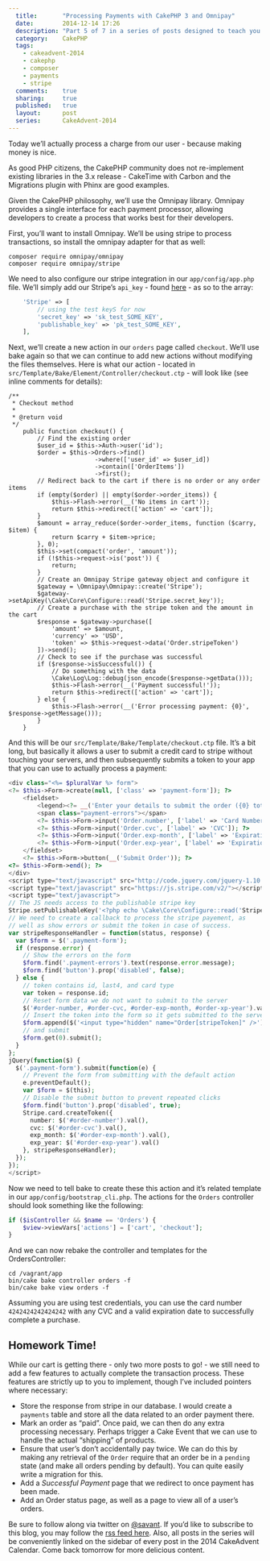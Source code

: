 ```yaml
---
  title:       "Processing Payments with CakePHP 3 and Omnipay"
  date:        2014-12-14 17:26
  description: "Part 5 of 7 in a series of posts designed to teach you how to use CakePHP 3 effectively"
  category:    CakePHP
  tags:
    - cakeadvent-2014
    - cakephp
    - composer
    - payments
    - stripe
  comments:    true
  sharing:     true
  published:   true
  layout:      post
  series:      CakeAdvent-2014
---
```


Today we’ll actually process a charge from our user - because making money is nice.

As good PHP citizens, the CakePHP community does not re-implement existing libraries in the 3.x release - CakeTime with Carbon and the Migrations plugin with Phinx are good examples.

Given the CakePHP philosophy, we’ll use the Omnipay library. Omnipay provides a single interface for each payment processor, allowing developers to create a process that works best for their developers.

First, you’ll want to install Omnipay. We’ll be using stripe to process transactions, so install the omnipay adapter for that as well:

```shell
composer require omnipay/omnipay
composer require omnipay/stripe
```

We need to also configure our stripe integration in our `app/config/app.php` file. We’ll simply add our Stripe’s `api_key` - found [here](https://dashboard.stripe.com/account/apikeys) - as so to the array:

```php
    'Stripe' => [
        // using the test keyS for now
        'secret_key' => 'sk_test_SOME_KEY',
        'publishable_key' => 'pk_test_SOME_KEY',
    ],
```

Next, we’ll create a new action in our `orders` page called `checkout`. We’ll use bake again so that we can continue to add new actions without modifying the files themselves. Here is what our action - located in `src/Template/Bake/Element/Controller/checkout.ctp` - will look like (see inline comments for details):

```
/**
 * Checkout method
 *
 * @return void
 */
    public function checkout() {
        // Find the existing order
        $user_id = $this->Auth->user('id');
        $order = $this->Orders->find()
                        ->where(['user_id' => $user_id])
                        ->contain(['OrderItems'])
                        ->first();
        // Redirect back to the cart if there is no order or any order items
        if (empty($order) || empty($order->order_items)) {
            $this->Flash->error(__('No items in cart'));
            return $this->redirect(['action' => 'cart']);
        }
        $amount = array_reduce($order->order_items, function ($carry, $item) {
            return $carry + $item->price;
        }, 0);
        $this->set(compact('order', 'amount'));
        if (!$this->request->is('post')) {
            return;
        }
        // Create an Omnipay Stripe gateway object and configure it
        $gateway = \Omnipay\Omnipay::create('Stripe');
        $gateway->setApiKey(\Cake\Core\Configure::read('Stripe.secret_key'));
        // Create a purchase with the stripe token and the amount in the cart
        $response = $gateway->purchase([
            'amount' => $amount,
            'currency' => 'USD',
            'token' => $this->request->data('Order.stripeToken')
        ])->send();
        // Check to see if the purchase was successful
        if ($response->isSuccessful()) {
            // Do something with the data
            \Cake\Log\Log::debug(json_encode($response->getData()));
            $this->Flash->error(__('Payment successful!'));
            return $this->redirect(['action' => 'cart']);
        } else {
            $this->Flash->error(__('Error processing payment: {0}', $response->getMessage()));
        }
    }
```

And this will be our `src/Template/Bake/Template/checkout.ctp` file. It’s a bit long, but basically it allows a user to submit a credit card to stripe without touching your servers, and then subsequently submits a token to your app that you can use to actually process a payment:

```php
<div class="<%= $pluralVar %> form">
<?= $this->Form->create(null, ['class' => 'payment-form']); ?>
    <fieldset>
        <legend><?= __('Enter your details to submit the order ({0} total)', $amount) ?></legend>
        <span class="payment-errors"></span>
        <?= $this->Form->input('Order.number', ['label' => 'Card Number']); ?>
        <?= $this->Form->input('Order.cvc', ['label' => 'CVC']); ?>
        <?= $this->Form->input('Order.exp-month', ['label' => 'Expiration Month (MM)']); ?>
        <?= $this->Form->input('Order.exp-year', ['label' => 'Expiration Year (YYYY)']); ?>
    </fieldset>
    <?= $this->Form->button(__('Submit Order')); ?>
<?= $this->Form->end(); ?>
</div>
<script type="text/javascript" src="http://code.jquery.com/jquery-1.10.2.js"></script>
<script type="text/javascript" src="https://js.stripe.com/v2/"></script>
<script type="text/javascript">
// The JS needs access to the publishable stripe key
Stripe.setPublishableKey('<?php echo \Cake\Core\Configure::read('Stripe.publishable_key'); ?>');
// We need to create a callback to process the stripe payement, as
// well as show errors or submit the token in case of success.
var stripeResponseHandler = function(status, response) {
  var $form = $('.payment-form');
  if (response.error) {
    // Show the errors on the form
    $form.find('.payment-errors').text(response.error.message);
    $form.find('button').prop('disabled', false);
  } else {
    // token contains id, last4, and card type
    var token = response.id;
    // Reset form data we do not want to submit to the server
    $('#order-number, #order-cvc, #order-exp-month, #order-xp-year').val("");
    // Insert the token into the form so it gets submitted to the server
    $form.append($('<input type="hidden" name="Order[stripeToken]" />').val(token));
    // and submit
    $form.get(0).submit();
  }
};
jQuery(function($) {
  $('.payment-form').submit(function(e) {
    // Prevent the form from submitting with the default action
    e.preventDefault();
    var $form = $(this);
    // Disable the submit button to prevent repeated clicks
    $form.find('button').prop('disabled', true);
    Stripe.card.createToken({
      number: $('#order-number').val(),
      cvc: $('#order-cvc').val(),
      exp_month: $('#order-exp-month').val(),
      exp_year: $('#order-exp-year').val()
    }, stripeResponseHandler);
  });
});
</script>
```

Now we need to tell bake to create these this action and it’s related template in our `app/config/bootstrap_cli.php`. The actions for the `Orders` controller should look something like the following:

```php
if ($isController && $name == 'Orders') {
    $view->viewVars['actions'] = ['cart', 'checkout'];
}
```

And we can now rebake the controller and templates for the OrdersController:

```shell
cd /vagrant/app
bin/cake bake controller orders -f
bin/cake bake view orders -f
```

Assuming you are using test credentials, you can use the card number `4242424242424242` with any CVC and a valid expiration date to successfully complete a purchase.

## Homework Time!

While our cart is getting there - only two more posts to go! - we still need to add a few features to actually complete the transaction process. These features are strictly up to you to implement, though I’ve included pointers where necessary:

- Store the response from stripe in our database. I would create a `payments` table and store all the data related to an order payment there.
- Mark an order as “paid”. Once paid, we can then do any extra processing necessary. Perhaps trigger a Cake Event that we can use to handle the actual “shipping” of products.
- Ensure that user’s don’t accidentally pay twice. We can do this by making any retrieval of the `Order` require that an order be in a `pending` state (and make all orders pending by default). You can quite easily write a migration for this.
- Add a *Successful Payment* page that we redirect to once payment has been made.
- Add an Order status page, as well as a page to view all of a user’s orders.

Be sure to follow along via twitter on [@savant](https://twitter.com/savant). If you’d like to subscribe to this blog, you may follow the [rss feed here](http://josediazgonzalez.com/atom.xml). Also, all posts in the series will be conveniently linked on the sidebar of every post in the 2014 CakeAdvent Calendar. Come back tomorrow for more delicious content.


